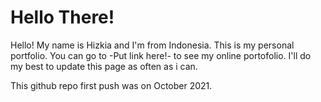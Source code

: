 # Hello There!
Hello! My name is Hizkia and I'm from Indonesia. This is my personal portfolio.
You can go to -Put link here!- to see my online portofolio.
I'll do my best to update this page as often as i can.

This github repo first push was on October 2021.
